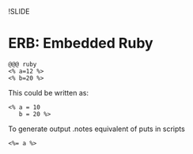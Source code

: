 !SLIDE
# ERB: Embedded Ruby #

    @@@ ruby
    <% a=12 %>
    <% b=20 %>

This could be written as:

    <% a = 10
       b = 20 %>

To generate output
.notes equivalent of puts in scripts

    <%= a %>
